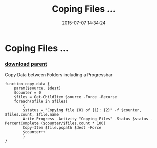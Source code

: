 ﻿---
pid:            5921
parent:         5889
children:       
poster:         Matt F
title:          Coping Files ...
date:           2015-07-07 14:34:24
description:    Copy Data between Folders including a Progressbar
format:         posh
---

# Coping Files ...

### [download](5921.ps1) [parent](5889.md) 

Copy Data between Folders including a Progressbar

```posh
function copy-data {
	param($source, $dest)
	$counter = 0
	$files = Get-ChildItem $source -Force -Recurse
	foreach($file in $files)
		{
		$status = "Copying file {0} of {1}: {2}" -f $counter, $files.count, $file.name
		Write-Progress -Activity "Copying Files" -Status $status -PercentComplete ($counter/$files.count * 100)
		Copy-Item $file.pspath $dest -Force
		$counter++
		}
}
```
